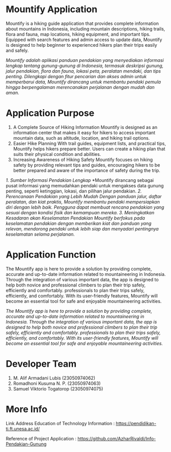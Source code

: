 # Mountify Application
Mountify is a hiking guide application that provides complete information about mountains in Indonesia, including mountain descriptions, hiking trails, flora and fauna, map locations, hiking equipment, and important tips. Equipped with search features and admin access to update data, Mountify is designed to help beginner to experienced hikers plan their trips easily and safely.

*Mountify adalah aplikasi panduan pendakian yang menyediakan informasi lengkap tentang gunung-gunung di Indonesia, termasuk deskripsi gunung, jalur pendakian, flora dan fauna, lokasi peta, peralatan mendaki, dan tips penting. Dilengkapi dengan fitur pencarian dan akses admin untuk memperbarui data, Mountify dirancang untuk membantu pendaki pemula hingga berpengalaman merencanakan perjalanan dengan mudah dan aman.*

# Application Purpose
1. A Complete Source of Hiking Information 
Mountify is designed as an information center that makes it easy for hikers to access important mountain data, such as altitude, location, and hiking trail options.
2. Easier Hike Planning
With trail guides, equipment lists, and practical tips, Mountify helps hikers prepare better. Users can create a hiking plan that suits their physical condition and abilities.
3. Increasing Awareness of Hiking Safety 
Mountify focuses on hiking safety by providing relevant tips and guides, encouraging   hikers to be better prepared and aware of the importance of safety during the trip.

*1. Sumber Informasi Pendakian Lengkap*
*Mountify dirancang sebagai pusat informasi yang memudahkan pendaki untuk mengakses data gunung penting, seperti ketinggian, lokasi, dan pilihan jalur pendakian.
*2. Perencanaan Pendakian yang Lebih Mudah*
*Dengan panduan jalur, daftar peralatan, dan kiat praktis, Mountify membantu pendaki mempersiapkan diri dengan lebih baik. Pengguna dapat membuat rencana pendakian yang sesuai dengan kondisi fisik dan kemampuan mereka.*
*3. Meningkatkan Kesadaran akan Keselamatan Pendakian*
*Mountify berfokus pada keselamatan pendakian dengan memberikan kiat dan panduan yang relevan, mendorong pendaki untuk lebih siap dan menyadari pentingnya keselamatan selama perjalanan.*

# Application Function
The Mountify app is here to provide a solution by providing complete, accurate and up-to-date information related to mountaineering in Indonesia. Through the integration of various important data, the app is designed to help both novice and professional climbers to plan their trip safely, efficiently and comfortably. professionals to plan their trips safely, efficiently, and comfortably. With its user-friendly features, Mountify will become an essential tool for safe and enjoyable mountaineering activities.

*The Mountify app is here to provide a solution by providing complete, accurate and up-to-date information related to mountaineering in Indonesia. Through the integration of various important data, the app is designed to help both novice and professional climbers to plan their trip safely, efficiently and comfortably. professionals to plan their trips safely, efficiently, and comfortably. With its user-friendly features, Mountify will become an essential tool for safe and enjoyable mountaineering activities.*

# Developer Team
1. M. Alif Armadani Lubis (23050974062)
2. Romadhoni Kusuma N. P. (23050974063)
3. Samuel Viktorio Togatorop (23050974075)

# More Info
Link Address Education of Technology Information : https://pendidikan-ti.ft.unesa.ac.id/

Reference of Project Application :  https://github.com/AzharRivaldi/Info-Pendakian-Gunung
